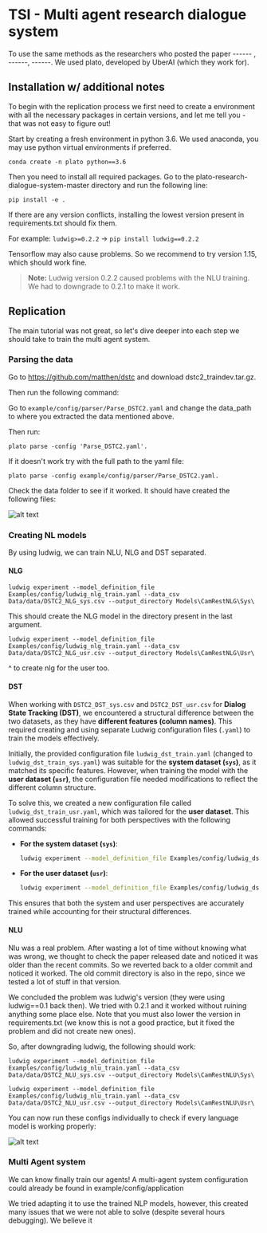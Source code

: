 # TSI - Multi agent research dialogue system

To use the same methods as the researchers who posted the paper ------ , ------, ------. We used plato, developed by UberAI (which they work for).

## Installation w/ additional notes

To begin with the replication process we first need to create a environment with all the necessary packages in certain versions, and let me tell you - that was not easy to figure out!

Start by creating a fresh environment in python 3.6. We used anaconda, you may use python virtual environments if preferred.

```conda create -n plato python==3.6```

Then you need to install all required packages. Go to the plato-research-dialogue-system-master directory and run the following line:

```pip install -e .```

If there are any version conflicts, installing the lowest version present in requirements.txt should fix them.

For example: ```ludwig>=0.2.2``` -> ```pip install ludwig==0.2.2```

Tensorflow may also cause problems. So we recommend to try version 1.15, which should work fine.

> **Note:** Ludwig version 0.2.2 caused problems with the NLU training. We had to downgrade to 0.2.1 to make it work. 


## Replication

The main tutorial was not great, so let's dive deeper into each step we should take to train the multi agent system.

### Parsing the data

Go to https://github.com/matthen/dstc and download dstc2_traindev.tar.gz.

Then run the following command:

Go to `example/config/parser/Parse_DSTC2.yaml` and change the data_path to where you extracted the data mentioned above.

Then run:

```plato parse -config 'Parse_DSTC2.yaml'.```

If it doesn't work try with the full path to the yaml file:


```plato parse -config example/config/parser/Parse_DSTC2.yaml.```


Check the data folder to see if it worked. It should have created the following files:

![alt text](images/data_parsed.png)

### Creating NL models

By using ludwig, we can train NLU, NLG and DST separated.


#### NLG

```ludwig experiment --model_definition_file Examples/config/ludwig_nlg_train.yaml --data_csv Data/data/DSTC2_NLG_sys.csv --output_directory Models\CamRestNLG\Sys\```

This should create the NLG model in the directory present in the last argument.

```ludwig experiment --model_definition_file Examples/config/ludwig_nlg_train.yaml --data_csv Data/data/DSTC2_NLG_usr.csv --output_directory Models\CamRestNLG\Usr\```

^ to create nlg for the user too.

#### DST

When working with `DSTC2_DST_sys.csv` and `DSTC2_DST_usr.csv` for **Dialog State Tracking (DST)**, we encountered a structural difference between the two datasets, as they have **different features (column names)**. This required creating and using separate Ludwig configuration files (`.yaml`) to train the models effectively.

Initially, the provided configuration file `ludwig_dst_train.yaml` (changed to `ludwig_dst_train_sys.yaml`) was suitable for the **system dataset (`sys`)**, as it matched its specific features. However, when training the model with the **user dataset (`usr`)**, the configuration file needed modifications to reflect the different column structure. 

To solve this, we created a new configuration file called `ludwig_dst_train_usr.yaml`, which was tailored for the **user dataset**. This allowed successful training for both perspectives with the following commands:

- **For the system dataset (`sys`)**:
  ```bash
  ludwig experiment --model_definition_file Examples/config/ludwig_dst_train.yaml --data_csv Data/data/DSTC2_DST_sys.csv --output_directory Models\CamRestDST\Sys\
    ```

- **For the user dataset (`usr`)**:
    ```bash
    ludwig experiment --model_definition_file Examples/config/ludwig_dst_train_usr.yaml --data_csv Data/data/DSTC2_DST_usr.csv --output_directory Models\CamRestDST\Usr\
    ```

This ensures that both the system and user perspectives are accurately trained while accounting for their structural differences.

#### NLU

Nlu was a real problem. After wasting a lot of time without knowing what was wrong, we thought to check the paper released date and noticed it was older than the recent commits. So we reverted back to a older commit and noticed it worked. The old commit directory is also in the repo, since we tested a lot of stuff in that version.

We concluded the problem was ludwig's version (they were using ludwig==0.1 back then). We tried with 0.2.1 and it worked without ruining anything some place else. Note that you must also lower the version in requirements.txt (we know this is not a good practice, but it fixed the problem and did not create new ones).

So, after downgrading ludwig, the following should work:

```ludwig experiment --model_definition_file Examples/config/ludwig_nlu_train.yaml --data_csv Data/data/DSTC2_NLU_sys.csv --output_directory Models\CamRestNLU\Sys\```

```ludwig experiment --model_definition_file Examples/config/ludwig_nlu_train.yaml --data_csv Data/data/DSTC2_NLU_usr.csv --output_directory Models\CamRestNLU\Usr\```


You can now run these configs individually to check if every language model is working properly:

![alt text](images/configs_individual.png)


### Multi Agent system

We can know finally train our agents! A multi-agent system configuration could already be found in example/config/application

We tried adapting it to use the trained NLP models, however, this created many issues that we were not able to solve (despite several hours debugging). We believe it


